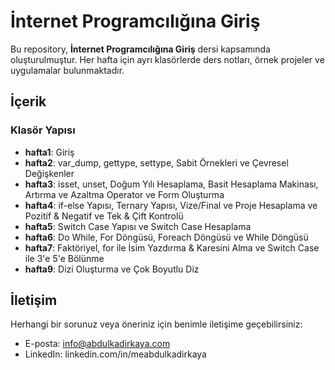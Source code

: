 # İnternet Programcılığına Giriş

Bu repository, **İnternet Programcılığına Giriş** dersi kapsamında oluşturulmuştur. Her hafta için ayrı klasörlerde ders notları, örnek projeler ve uygulamalar bulunmaktadır.

## İçerik

### Klasör Yapısı
- **hafta1**: Giriş
- **hafta2**: var_dump, gettype, settype, Sabit Örnekleri ve Çevresel Değişkenler
- **hafta3**: isset, unset, Doğum Yılı Hesaplama, Basit Hesaplama Makinası, Artırma ve Azaltma Operator ve Form Oluşturma
- **hafta4**: if-else Yapısı, Ternary Yapısı, Vize/Final ve Proje Hesaplama ve Pozitif & Negatif ve Tek & Çift Kontrolü
- **hafta5**: Switch Case Yapısı ve Switch Case Hesaplama
- **hafta6**: Do While, For Döngüsü, Foreach Döngüsü ve While Döngüsü
- **hafta7**: Faktöriyel, for ile İsim Yazdırma & Karesini Alma ve Switch Case ile 3'e 5'e Bölünme
- **hafta9**: Dizi Oluşturma ve Çok Boyutlu Diz

## İletişim
Herhangi bir sorunuz veya öneriniz için benimle iletişime geçebilirsiniz:

- E-posta: info@abdulkadirkaya.com
- LinkedIn: linkedin.com/in/meabdulkadirkaya
